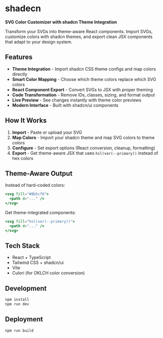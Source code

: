 # shadecn

**SVG Color Customizer with shadcn Theme Integration**

Transform your SVGs into theme-aware React components. Import SVGs, customize colors with shadcn themes, and export clean JSX components that adapt to your design system.

## Features

- **Theme Integration** - Import shadcn CSS theme configs and map colors directly
- **Smart Color Mapping** - Choose which theme colors replace which SVG colors
- **React Component Export** - Convert SVGs to JSX with proper theming
- **Code Transformation** - Remove IDs, classes, sizing, and format output
- **Live Preview** - See changes instantly with theme color previews
- **Modern Interface** - Built with shadcn/ui components

## How It Works

1. **Import** - Paste or upload your SVG
2. **Map Colors** - Import your shadcn theme and map SVG colors to theme colors
3. **Configure** - Set export options (React conversion, cleanup, formatting)
4. **Export** - Get theme-aware JSX that uses `hsl(var(--primary))` instead of hex colors

## Theme-Aware Output

Instead of hard-coded colors:
```jsx
<svg fill="#8b5cf6">
  <path d="..." />
</svg>
```

Get theme-integrated components:
```jsx
<svg fill="hsl(var(--primary))">
  <path d="..." />
</svg>
```

## Tech Stack

- React + TypeScript
- Tailwind CSS + shadcn/ui  
- Vite
- Culori (for OKLCH color conversion)

## Development

```bash
npm install
npm run dev
```

## Deployment

```bash
npm run build
```
